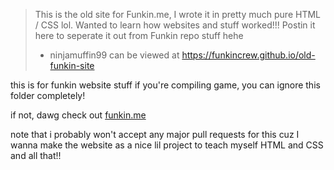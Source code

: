 > This is the old site for Funkin.me, I wrote it in pretty much pure HTML / CSS lol. Wanted to learn how websites and stuff worked!!! 
> Postin it here to seperate it out from Funkin repo stuff hehe
> - ninjamuffin99
> can be viewed at https://funkincrew.github.io/old-funkin-site



this is for funkin website stuff
if you're compiling game, you can ignore this folder completely!

if not, dawg check out [funkin.me](https://funkin.me)

note that i probably won't accept any major pull requests for this
cuz I wanna make the website as a nice lil project to teach myself HTML and CSS and all that!!
